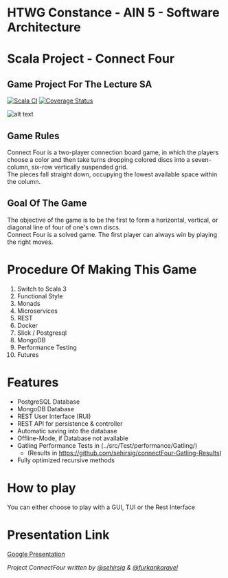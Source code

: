 # HTWG Constance - AIN 5 - Software Architecture
# Scala Project - Connect Four
## Game Project For The Lecture SA

[![Scala CI](https://github.com/sehirsig/connectFour/actions/workflows/scala.yml/badge.svg?branch=master&kill_cache=1)](https://github.com/sehirsig/connectFour/actions/workflows/scala.yml)
[![Coverage Status](https://coveralls.io/repos/github/sehirsig/connectFour/badge.svg?branch=master)](https://coveralls.io/github/sehirsig/connectFour?branch=master)

![alt text](https://github.com/sehirsig/connectFour/blob/master/GuiImage.png)

## Game Rules
Connect Four is a two-player connection board game, in which the players choose a color and then take turns dropping colored discs into a seven-column, six-row vertically suspended grid. \
The pieces fall straight down, occupying the lowest available space within the column.

## Goal Of The Game
The objective of the game is to be the first to form a horizontal, vertical, or diagonal line of four of one's own discs. \
Connect Four is a solved game. The first player can always win by playing the right moves. 

# Procedure Of Making This Game

 1. Switch to Scala 3
 2. Functional Style
 3. Monads
 4. Microservices
 5. REST
 6. Docker
 7. Slick / Postgresql
 8. MongoDB
 9. Performance Testing
 10. Futures

# Features
- PostgreSQL Database
- MongoDB Database
- REST User Interface (RUI)
- REST API for persistence & controller
- Automatic saving into the database
- Offline-Mode, if Database not available
- Gatling Performance Tests in (../src/Test/performance/Gatling/)
  - (Results in https://github.com/sehirsig/connectFour-Gatling-Results)
- Fully optimized recursive methods

# How to play
You can either choose to play with a GUI, TUI or the Rest Interface

# Presentation Link
[Google Presentation](www.google.de)

*Project ConnectFour written by [@sehirsig](https://github.com/sehirsig/) & [@furkankarayel](https://github.com/furkankarayel/)*
